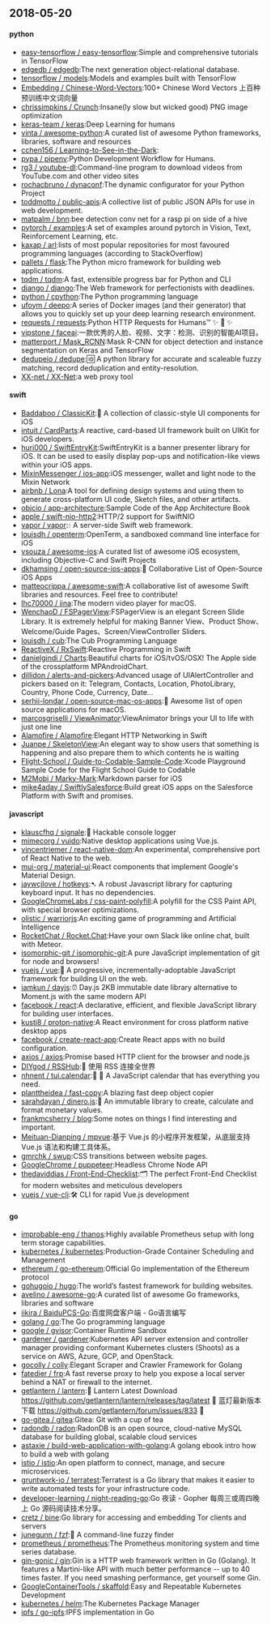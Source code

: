 ## 2018-05-20

#### python
* [easy-tensorflow / easy-tensorflow](https://github.com/easy-tensorflow/easy-tensorflow):Simple and comprehensive tutorials in TensorFlow
* [edgedb / edgedb](https://github.com/edgedb/edgedb):The next generation object-relational database.
* [tensorflow / models](https://github.com/tensorflow/models):Models and examples built with TensorFlow
* [Embedding / Chinese-Word-Vectors](https://github.com/Embedding/Chinese-Word-Vectors):100+ Chinese Word Vectors 上百种预训练中文词向量
* [chrissimpkins / Crunch](https://github.com/chrissimpkins/Crunch):Insane(ly slow but wicked good) PNG image optimization
* [keras-team / keras](https://github.com/keras-team/keras):Deep Learning for humans
* [vinta / awesome-python](https://github.com/vinta/awesome-python):A curated list of awesome Python frameworks, libraries, software and resources
* [cchen156 / Learning-to-See-in-the-Dark](https://github.com/cchen156/Learning-to-See-in-the-Dark):
* [pypa / pipenv](https://github.com/pypa/pipenv):Python Development Workflow for Humans.
* [rg3 / youtube-dl](https://github.com/rg3/youtube-dl):Command-line program to download videos from YouTube.com and other video sites
* [rochacbruno / dynaconf](https://github.com/rochacbruno/dynaconf):The dynamic configurator for your Python Project
* [toddmotto / public-apis](https://github.com/toddmotto/public-apis):A collective list of public JSON APIs for use in web development.
* [matpalm / bnn](https://github.com/matpalm/bnn):bee detection conv net for a rasp pi on side of a hive
* [pytorch / examples](https://github.com/pytorch/examples):A set of examples around pytorch in Vision, Text, Reinforcement Learning, etc.
* [kaxap / arl](https://github.com/kaxap/arl):lists of most popular repositories for most favoured programming languages (according to StackOverflow)
* [pallets / flask](https://github.com/pallets/flask):The Python micro framework for building web applications.
* [tqdm / tqdm](https://github.com/tqdm/tqdm):A fast, extensible progress bar for Python and CLI
* [django / django](https://github.com/django/django):The Web framework for perfectionists with deadlines.
* [python / cpython](https://github.com/python/cpython):The Python programming language
* [ufoym / deepo](https://github.com/ufoym/deepo):A series of Docker images (and their generator) that allows you to quickly set up your deep learning research environment.
* [requests / requests](https://github.com/requests/requests):Python HTTP Requests for Humans™
✨
🍰
✨
* [vipstone / faceai](https://github.com/vipstone/faceai):一款优秀的人脸、视频、文字：检测、识别的智能AI项目。
* [matterport / Mask_RCNN](https://github.com/matterport/Mask_RCNN):Mask R-CNN for object detection and instance segmentation on Keras and TensorFlow
* [dedupeio / dedupe](https://github.com/dedupeio/dedupe):🆔
A python library for accurate and scaleable fuzzy matching, record deduplication and entity-resolution.
* [XX-net / XX-Net](https://github.com/XX-net/XX-Net):a web proxy tool

#### swift
* [Baddaboo / ClassicKit](https://github.com/Baddaboo/ClassicKit):💾
A collection of classic-style UI components for iOS
* [intuit / CardParts](https://github.com/intuit/CardParts):A reactive, card-based UI framework built on UIKit for iOS developers.
* [huri000 / SwiftEntryKit](https://github.com/huri000/SwiftEntryKit):SwiftEntryKit is a banner presenter library for iOS. It can be used to easily display pop-ups and notification-like views within your iOS apps.
* [MixinMessenger / ios-app](https://github.com/MixinMessenger/ios-app):iOS messenger, wallet and light node to the Mixin Network
* [airbnb / Lona](https://github.com/airbnb/Lona):A tool for defining design systems and using them to generate cross-platform UI code, Sketch files, and other artifacts.
* [objcio / app-architecture](https://github.com/objcio/app-architecture):Sample Code of the App Architecture Book
* [apple / swift-nio-http2](https://github.com/apple/swift-nio-http2):HTTP/2 support for SwiftNIO
* [vapor / vapor](https://github.com/vapor/vapor):💧
A server-side Swift web framework.
* [louisdh / openterm](https://github.com/louisdh/openterm):OpenTerm, a sandboxed command line interface for iOS
* [vsouza / awesome-ios](https://github.com/vsouza/awesome-ios):A curated list of awesome iOS ecosystem, including Objective-C and Swift Projects
* [dkhamsing / open-source-ios-apps](https://github.com/dkhamsing/open-source-ios-apps):📱
Collaborative List of Open-Source iOS Apps
* [matteocrippa / awesome-swift](https://github.com/matteocrippa/awesome-swift):A collaborative list of awesome Swift libraries and resources. Feel free to contribute!
* [lhc70000 / iina](https://github.com/lhc70000/iina):The modern video player for macOS.
* [WenchaoD / FSPagerView](https://github.com/WenchaoD/FSPagerView):FSPagerView is an elegant Screen Slide Library. It is extremely helpful for making Banner View、Product Show、Welcome/Guide Pages、Screen/ViewController Sliders.
* [louisdh / cub](https://github.com/louisdh/cub):The Cub Programming Language
* [ReactiveX / RxSwift](https://github.com/ReactiveX/RxSwift):Reactive Programming in Swift
* [danielgindi / Charts](https://github.com/danielgindi/Charts):Beautiful charts for iOS/tvOS/OSX! The Apple side of the crossplatform MPAndroidChart.
* [dillidon / alerts-and-pickers](https://github.com/dillidon/alerts-and-pickers):Advanced usage of UIAlertController and pickers based on it: Telegram, Contacts, Location, PhotoLibrary, Country, Phone Code, Currency, Date...
* [serhii-londar / open-source-mac-os-apps](https://github.com/serhii-londar/open-source-mac-os-apps):🚀
Awesome list of open source applications for macOS.
* [marcosgriselli / ViewAnimator](https://github.com/marcosgriselli/ViewAnimator):ViewAnimator brings your UI to life with just one line
* [Alamofire / Alamofire](https://github.com/Alamofire/Alamofire):Elegant HTTP Networking in Swift
* [Juanpe / SkeletonView](https://github.com/Juanpe/SkeletonView):An elegant way to show users that something is happening and also prepare them to which contents he is waiting
* [Flight-School / Guide-to-Codable-Sample-Code](https://github.com/Flight-School/Guide-to-Codable-Sample-Code):Xcode Playground Sample Code for the Flight School Guide to Codable
* [M2Mobi / Marky-Mark](https://github.com/M2Mobi/Marky-Mark):Markdown parser for iOS
* [mike4aday / SwiftlySalesforce](https://github.com/mike4aday/SwiftlySalesforce):Build great iOS apps on the Salesforce Platform with Swift and promises.

#### javascript
* [klauscfhq / signale](https://github.com/klauscfhq/signale):👋
Hackable console logger
* [mimecorg / vuido](https://github.com/mimecorg/vuido):Native desktop applications using Vue.js.
* [vincentriemer / react-native-dom](https://github.com/vincentriemer/react-native-dom):An experimental, comprehensive port of React Native to the web.
* [mui-org / material-ui](https://github.com/mui-org/material-ui):React components that implement Google's Material Design.
* [jaywcjlove / hotkeys](https://github.com/jaywcjlove/hotkeys):➷ A robust Javascript library for capturing keyboard input. It has no dependencies.
* [GoogleChromeLabs / css-paint-polyfill](https://github.com/GoogleChromeLabs/css-paint-polyfill):A polyfill for the CSS Paint API, with special browser optimizations.
* [olistic / warriorjs](https://github.com/olistic/warriorjs):An exciting game of programming and Artificial Intelligence
* [RocketChat / Rocket.Chat](https://github.com/RocketChat/Rocket.Chat):Have your own Slack like online chat, built with Meteor.
* [isomorphic-git / isomorphic-git](https://github.com/isomorphic-git/isomorphic-git):A pure JavaScript implementation of git for node and browsers!
* [vuejs / vue](https://github.com/vuejs/vue):🖖
A progressive, incrementally-adoptable JavaScript framework for building UI on the web.
* [iamkun / dayjs](https://github.com/iamkun/dayjs):⏰
Day.js 2KB immutable date library alternative to Moment.js with the same modern API
* [facebook / react](https://github.com/facebook/react):A declarative, efficient, and flexible JavaScript library for building user interfaces.
* [kusti8 / proton-native](https://github.com/kusti8/proton-native):A React environment for cross platform native desktop apps
* [facebook / create-react-app](https://github.com/facebook/create-react-app):Create React apps with no build configuration.
* [axios / axios](https://github.com/axios/axios):Promise based HTTP client for the browser and node.js
* [DIYgod / RSSHub](https://github.com/DIYgod/RSSHub):🍰
使用 RSS 连接全世界
* [nhnent / tui.calendar](https://github.com/nhnent/tui.calendar):🍞
📅
A JavaScript calendar that has everything you need.
* [planttheidea / fast-copy](https://github.com/planttheidea/fast-copy):A blazing fast deep object copier
* [sarahdayan / dinero.js](https://github.com/sarahdayan/dinero.js):💸
An immutable library to create, calculate and format monetary values.
* [frankmcsherry / blog](https://github.com/frankmcsherry/blog):Some notes on things I find interesting and important.
* [Meituan-Dianping / mpvue](https://github.com/Meituan-Dianping/mpvue):基于 Vue.js 的小程序开发框架，从底层支持 Vue.js 语法和构建工具体系。
* [gmrchk / swup](https://github.com/gmrchk/swup):CSS transitions between website pages.
* [GoogleChrome / puppeteer](https://github.com/GoogleChrome/puppeteer):Headless Chrome Node API
* [thedaviddias / Front-End-Checklist](https://github.com/thedaviddias/Front-End-Checklist):🗂
The perfect Front-End Checklist for modern websites and meticulous developers
* [vuejs / vue-cli](https://github.com/vuejs/vue-cli):🛠️
CLI for rapid Vue.js development

#### go
* [improbable-eng / thanos](https://github.com/improbable-eng/thanos):Highly available Prometheus setup with long term storage capabilities.
* [kubernetes / kubernetes](https://github.com/kubernetes/kubernetes):Production-Grade Container Scheduling and Management
* [ethereum / go-ethereum](https://github.com/ethereum/go-ethereum):Official Go implementation of the Ethereum protocol
* [gohugoio / hugo](https://github.com/gohugoio/hugo):The world’s fastest framework for building websites.
* [avelino / awesome-go](https://github.com/avelino/awesome-go):A curated list of awesome Go frameworks, libraries and software
* [iikira / BaiduPCS-Go](https://github.com/iikira/BaiduPCS-Go):百度网盘客户端 - Go语言编写
* [golang / go](https://github.com/golang/go):The Go programming language
* [google / gvisor](https://github.com/google/gvisor):Container Runtime Sandbox
* [gardener / gardener](https://github.com/gardener/gardener):Kubernetes API server extension and controller manager providing conformant Kubernetes clusters (Shoots) as a service on AWS, Azure, GCP, and OpenStack.
* [gocolly / colly](https://github.com/gocolly/colly):Elegant Scraper and Crawler Framework for Golang
* [fatedier / frp](https://github.com/fatedier/frp):A fast reverse proxy to help you expose a local server behind a NAT or firewall to the internet.
* [getlantern / lantern](https://github.com/getlantern/lantern):🔴
Lantern Latest Download https://github.com/getlantern/lantern/releases/tag/latest
🔴
蓝灯最新版本下载 https://github.com/getlantern/forum/issues/833
🔴
* [go-gitea / gitea](https://github.com/go-gitea/gitea):Gitea: Git with a cup of tea
* [radondb / radon](https://github.com/radondb/radon):RadonDB is an open source, cloud-native MySQL database for building global, scalable cloud services
* [astaxie / build-web-application-with-golang](https://github.com/astaxie/build-web-application-with-golang):A golang ebook intro how to build a web with golang
* [istio / istio](https://github.com/istio/istio):An open platform to connect, manage, and secure microservices.
* [gruntwork-io / terratest](https://github.com/gruntwork-io/terratest):Terratest is a Go library that makes it easier to write automated tests for your infrastructure code.
* [developer-learning / night-reading-go](https://github.com/developer-learning/night-reading-go):Go 夜读 - Gopher 每周三或周四晚上 Go 源码阅读技术分享。
* [cretz / bine](https://github.com/cretz/bine):Go library for accessing and embedding Tor clients and servers
* [junegunn / fzf](https://github.com/junegunn/fzf):🌸
A command-line fuzzy finder
* [prometheus / prometheus](https://github.com/prometheus/prometheus):The Prometheus monitoring system and time series database.
* [gin-gonic / gin](https://github.com/gin-gonic/gin):Gin is a HTTP web framework written in Go (Golang). It features a Martini-like API with much better performance -- up to 40 times faster. If you need smashing performance, get yourself some Gin.
* [GoogleContainerTools / skaffold](https://github.com/GoogleContainerTools/skaffold):Easy and Repeatable Kubernetes Development
* [kubernetes / helm](https://github.com/kubernetes/helm):The Kubernetes Package Manager
* [ipfs / go-ipfs](https://github.com/ipfs/go-ipfs):IPFS implementation in Go
